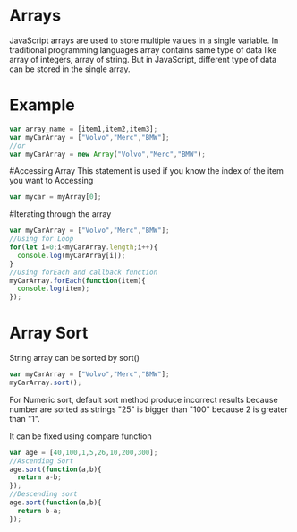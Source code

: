 # Arrays

JavaScript arrays are used to store multiple values in a single variable. In traditional programming languages array contains same type of data like array of integers, array of string. But in JavaScript, different type of data can be stored in the single array.

# Example
```js
var array_name = [item1,item2,item3];
var myCarArray = ["Volvo","Merc","BMW"];
//or
var myCarArray = new Array("Volvo","Merc","BMW");
```

#Accessing Array
This statement is used if you know the index of the item you want to Accessing
```js
var mycar = myArray[0];
```
#Iterating through the array
```js
var myCarArray = ["Volvo","Merc","BMW"];
//Using for Loop
for(let i=0;i<myCarArray.length;i++){
  console.log(myCarArray[i]);
}
//Using forEach and callback function
myCarArray.forEach(function(item){
  console.log(item);
});
```

# Array Sort
String array can be sorted by sort()
```js
var myCarArray = ["Volvo","Merc","BMW"];
myCarArray.sort();
```

For Numeric sort, default sort method produce incorrect results because number are sorted as strings "25" is bigger than "100" because 2 is greater than "1".

It can be fixed using compare function

```js
var age = [40,100,1,5,26,10,200,300];
//Ascending Sort
age.sort(function(a,b){
  return a-b;
});
//Descending sort
age.sort(function(a,b){
  return b-a;
});
```
